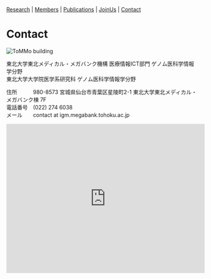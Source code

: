 [Research](https://ogishimalab.github.io/Research)  |  [Members](https://ogishimalab.github.io/Members)  |  [Publications](https://ogishimalab.github.io/Publications)  |  [JoinUs](https://ogishimalab.github.io/JoinUs)  |  [Contact](https://ogishimalab.github.io/Contact)

# Contact

![ToMMo building](https://raw.githubusercontent.com/ogishimalab/ogishimalab.github.io/main/image/ToMMo_building.jpeg)

東北大学東北メディカル・メガバンク機構 医療情報ICT部門 ゲノム医科学情報学分野  
東北大学大学院医学系研究科 ゲノム医科学情報学分野 

住所　　　980-8573 宮城県仙台市青葉区星陵町2-1 東北大学東北メディカル・メガバンク棟 7F  
電話番号　(022) 274 6038  
メール　　contact at igm.megabank.tohoku.ac.jp  

<iframe frameborder="0" height="390" src="https://www.google.com/maps/embed?pb=!1m14!1m8!1m3!1d1566.1681103460887!2d140.85741507731984!3d38.27169829068406!3m2!1i1024!2i768!4f13.1!3m3!1m2!1s0x0%3A0xc1c5ac060ff6bf5d!2z5p2x5YyX5aSn5a2m5p2x5YyX44Oh44OH44Kj44Kr44Or44O744Oh44Ks44OQ44Oz44Kv5qOf!5e0!3m2!1sja!2sjp!4v1610417529362!5m2!1sja!2sjp" width="520" style="border: 0;"></iframe>


